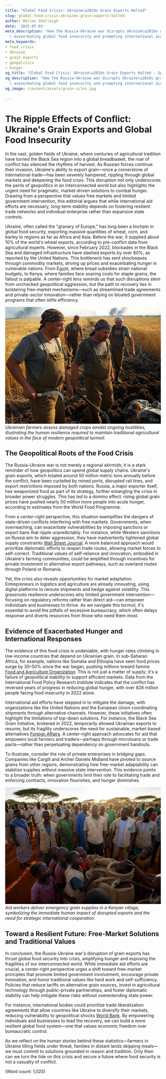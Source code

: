 ```yaml
---
title: "Global Food Crisis: Ukraine\u2019s Grain Exports Halted"
slug: global-food-crisis-ukraines-grain-exports-halted
author: Marian Shelleigh
date: '2025-07-03'
meta_description: "How the Russia-Ukraine war disrupts Ukraine\u2019s grain exports,\
  \ exacerbating global food insecurity and prompting international aid efforts."
meta_keywords:
- food crisis
- Ukraine
- grain exports
- geopolitics
- hunger
og_title: "Global Food Crisis: Ukraine\u2019s Grain Exports Halted - Spot News 24"
og_description: "How the Russia-Ukraine war disrupts Ukraine\u2019s grain exports,\
  \ exacerbating global food insecurity and prompting international aid efforts."
og_image: /content/assets/grain-silos.jpg

---
```

# The Ripple Effects of Conflict: Ukraine's Grain Exports and Global Food Insecurity

In the vast, golden fields of Ukraine, where centuries of agricultural tradition have turned the Black Sea region into a global breadbasket, the roar of conflict has silenced the rhythms of harvest. As Russian forces continue their invasion, Ukraine's ability to export grain—once a cornerstone of international trade—has been severely hampered, rippling through global markets and deepening the food crisis. This disruption not only underscores the perils of geopolitics in an interconnected world but also highlights the urgent need for pragmatic, market-driven solutions to combat hunger. Drawing from a perspective that values free markets and limited government intervention, this editorial argues that while international aid efforts are necessary, long-term stability depends on fostering resilient trade networks and individual enterprise rather than expansive state controls.

Ukraine, often called the "granary of Europe," has long been a linchpin in global food security, exporting massive quantities of wheat, corn, and barley to regions as far as Africa and Asia. Before the war, it supplied about 10% of the world's wheat exports, according to pre-conflict data from agricultural experts. However, since February 2022, blockades in the Black Sea and damaged infrastructure have slashed exports by over 80%, as reported by the United Nations. This bottleneck has sent shockwaves through commodity markets, driving up prices and exacerbating hunger in vulnerable nations. From Egypt, where bread subsidies strain national budgets, to Kenya, where families face soaring costs for staple grains, the fallout is palpable. A center-right lens reminds us that such disruptions stem from unchecked geopolitical aggression, but the path to recovery lies in bolstering free-market mechanisms—such as streamlined trade agreements and private-sector innovation—rather than relying on bloated government programs that often stifle efficiency.

![Ukrainian farmers navigating war-torn fields](/content/assets/ukrainian-farmers-conflict.jpg)  
*Ukrainian farmers assess damaged crops amidst ongoing hostilities, illustrating the human resilience required to maintain traditional agricultural values in the face of modern geopolitical turmoil.*

## The Geopolitical Roots of the Food Crisis

The Russia-Ukraine war is not merely a regional skirmish; it is a stark reminder of how geopolitics can upend global supply chains. Ukraine's grain exports, which totaled around 50 million metric tons annually before the conflict, have been curtailed by mined ports, disrupted rail lines, and export restrictions imposed by both nations. Russia, a major exporter itself, has weaponized food as part of its strategy, further entangling the crisis in broader power struggles. This has led to a domino effect: rising global grain prices have pushed nearly 50 million more people into acute hunger, according to estimates from the World Food Programme.

From a center-right perspective, this situation exemplifies the dangers of state-driven conflicts interfering with free markets. Governments, when overreaching, can exacerbate vulnerabilities by imposing sanctions or export bans that ripple unpredictably. For instance, while Western sanctions on Russia aim to deter aggression, they have inadvertently tightened global supply constraints [Wall Street Journal](https://www.wsj.com/articles/ukraine-war-grain-exports-global-food-crisis). A more balanced approach would prioritize diplomatic efforts to reopen trade routes, allowing market forces to self-correct. Traditional values of self-reliance and innovation, embodied in Ukraine's farming communities, could be amplified through incentives for private investment in alternative export pathways, such as overland routes through Poland or Romania.

Yet, the crisis also reveals opportunities for market adaptation. Entrepreneurs in logistics and agriculture are already innovating, using digital platforms to reroute shipments and hedge against volatility. This grassroots resilience underscores why limited government intervention—focusing on regulatory reforms rather than direct aid—can empower individuals and businesses to thrive. As we navigate this turmoil, it's essential to avoid the pitfalls of excessive bureaucracy, which often delays response and diverts resources from those who need them most.

## Evidence of Exacerbated Hunger and International Responses

The evidence of this food crisis is undeniable, with hunger rates climbing in low-income countries that depend on Ukrainian grain. In sub-Saharan Africa, for example, nations like Somalia and Ethiopia have seen food prices surge by 30–50% since the war began, pushing millions toward famine [Food and Agriculture Organization](https://www.fao.org/3/cb8437en/cb8437en.pdf). This is not just a matter of supply; it's a failure of geopolitical stability to support efficient markets. Data from the International Food Policy Research Institute indicates that the conflict has reversed years of progress in reducing global hunger, with over 828 million people facing food insecurity in 2022 alone.

International aid efforts have stepped in to mitigate the damage, with organizations like the United Nations and the European Union coordinating shipments through alternative channels. However, these initiatives often highlight the limitations of top-down solutions. For instance, the Black Sea Grain Initiative, brokered in 2022, temporarily allowed Ukrainian exports to resume, but its fragility underscores the need for sustainable, market-based alternatives [Foreign Affairs](https://www.foreignaffairs.com/ukraine/black-sea-grain-deal-lessons). A center-right approach advocates for aid that empowers local farmers and traders—perhaps through microloans or trade pacts—rather than perpetuating dependency on government handouts.

To illustrate, consider the role of private enterprises in bridging gaps. Companies like Cargill and Archer Daniels Midland have pivoted to source grains from other regions, demonstrating how free-market adaptability can stabilize supplies without massive state intervention. This evidence points to a broader truth: when governments limit their role to facilitating trade and enforcing contracts, innovation flourishes, and hunger diminishes.

![Aid workers distributing grain in an African village](/content/assets/aid-workers-africa.jpg)  
*Aid workers deliver emergency grain supplies in a Kenyan village, symbolizing the immediate human impact of disrupted exports and the need for strategic international cooperation.*

## Toward a Resilient Future: Free-Market Solutions and Traditional Values

In conclusion, the Russia-Ukraine war's disruption of grain exports has thrust global food security into crisis, amplifying hunger and exposing the fragilities of our interconnected world. While immediate aid efforts are crucial, a center-right perspective urges a shift toward free-market principles that promote limited government involvement, encourage private innovation, and honor traditional values like hard work and self-sufficiency. Policies that reduce tariffs on alternative grain sources, invest in agricultural technology through public-private partnerships, and foster diplomatic stability can help mitigate these risks without overextending state power.

For instance, international bodies could prioritize trade liberalization agreements that allow countries like Ukraine to diversify their markets, reducing vulnerability to geopolitical shocks [World Bank](https://www.worldbank.org/en/topic/agriculture/brief/food-security-update-whats-happening-in-the-russia-ukraine-crisis). By empowering individuals and businesses to lead the recovery, we can build a more resilient global food system—one that values economic freedom over bureaucratic control.

As we reflect on the human stories behind these statistics—farmers in Ukraine tilling fields under threat, families in distant lands skipping meals—we must commit to solutions grounded in reason and tradition. Only then can we turn the tide on this crisis and secure a future where food security is not a casualty of conflict.

(Word count: 1,025)
